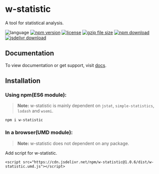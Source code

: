 # w-statistic
A tool for statistical analysis.

![language](https://img.shields.io/badge/language-JavaScript-orange.svg) 
[![npm version](http://img.shields.io/npm/v/w-statistic.svg?style=flat)](https://npmjs.org/package/w-statistic) 
[![license](https://img.shields.io/npm/l/w-statistic.svg?style=flat)](https://npmjs.org/package/w-statistic) 
[![gzip file size](http://img.badgesize.io/yuda-lyu/w-statistic/master/dist/w-statistic.umd.js.svg?compression=gzip)](https://github.com/yuda-lyu/w-statistic)
[![npm download](https://img.shields.io/npm/dt/w-statistic.svg)](https://npmjs.org/package/w-statistic) 
[![jsdelivr download](https://img.shields.io/jsdelivr/npm/hm/w-statistic.svg)](https://www.jsdelivr.com/package/npm/w-statistic)

## Documentation
To view documentation or get support, visit [docs](https://yuda-lyu.github.io/w-statistic/w-statistic.html).

## Installation
### Using npm(ES6 module):
> **Note:** w-statistic is mainly dependent on `jstat`, `simple-statistics`, `lodash` and `wsemi`.
```alias
npm i w-statistic
```

### In a browser(UMD module):
> **Note:** w-statistic does not dependent on any package.

Add script for w-statistic.
```alias
<script src="https://cdn.jsdelivr.net/npm/w-statistic@1.0.6/dist/w-statistic.umd.js"></script>
```
